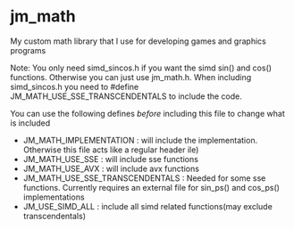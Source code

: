 # jm_math
My custom math library that I use for developing games and graphics programs

Note: You only need simd_sincos.h if you want the simd sin() and cos() functions. Otherwise you can just use jm_math.h.
When including simd_sincos.h you need to #define JM_MATH_USE_SSE_TRANSCENDENTALS to include the code.

You can use the following defines _before_ including this file to change what is included

* JM_MATH_IMPLEMENTATION : will include the implementation. Otherwise this file acts like a regular header ile)
* JM_MATH_USE_SSE : will include sse functions
* JM_MATH_USE_AVX : will include avx functions
* JM_MATH_USE_SSE_TRANSCENDENTALS : Needed for some sse functions. Currently requires an external file for sin_ps() and cos_ps() implementations
* JM_USE_SIMD_ALL : include all simd related functions(may exclude transcendentals)
